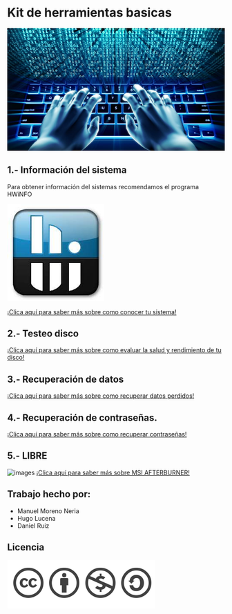 # Kit de herramientas basicas
![Portada](/Imagenes/software-1.jpg)
## 1.- Información del sistema
Para obtener información del sistemas recomendamos el programa HWiNFO


 ![images](/Imagenes/images.jpg)

[¡Clica aquí para saber más sobre como conocer tu sistema!](/Programas/InfoSistemas.md)



## 2.- Testeo disco
[¡Clica aquí para saber más sobre como evaluar la salud y rendimiento de tu disco!](/Programas/TesteoDisco.md)
## 3.- Recuperación de datos
[¡Clica aquí para saber más sobre como recuperar datos perdidos!](/Programas/RecuperacionDatos.md)
## 4.- Recuperación de contraseñas.
[¡Clica aquí para saber más sobre como recuperar contraseñas!](/Programas/RecuperacionContraseñas.md)
## 5.- LIBRE
 ![images](/Imagenes/R.jpg)
[¡Clica aquí para saber más sobre MSI AFTERBURNER!](/Programas/Libre.md)
## Trabajo hecho por:
- Manuel Moreno Neria
- Hugo Lucena
- Daniel Ruiz

## Licencia
![licencia](/Imagenes/licencia.png)
